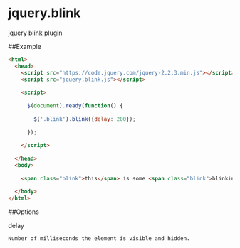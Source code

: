 # jquery.blink
jquery blink plugin

##Example

```html
<html>
  <head>
    <script src="https://code.jquery.com/jquery-2.2.3.min.js"></script>
    <script src="jquery.blink.js"></script>
    
    <script>
    
      $(document).ready(function() {
      
        $('.blink').blink({delay: 200});
      
      });
    
    </script>
  
  </head>
  <body>
  
    <span class="blink">this</span> is some <span class="blink">blinking</span> text.
  
  </body>
</html>
```

##Options

delay

    Number of milliseconds the element is visible and hidden.
